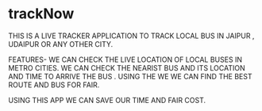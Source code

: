 # trackNow

THIS IS A LIVE TRACKER APPLICATION TO TRACK LOCAL BUS IN JAIPUR , UDAIPUR OR ANY OTHER CITY.

FEATURES-
WE CAN CHECK THE LIVE LOCATION OF LOCAL BUSES IN METRO CITIES.
WE CAN CHECK THE NEARIST BUS AND ITS LOCATION AND TIME TO ARRIVE THE BUS .
USING THE WE WE CAN FIND THE BEST ROUTE AND BUS FOR FAIR.

USING THIS APP WE CAN SAVE OUR TIME AND FAIR COST.
